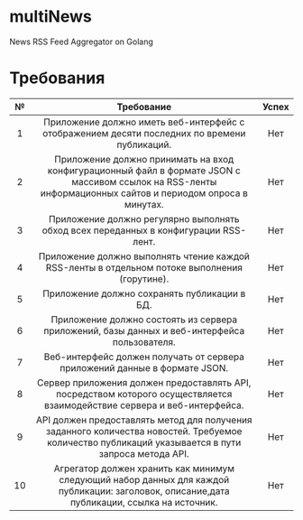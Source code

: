 # multiNews
News RSS Feed Aggregator on Golang

# Требования
|№    |Требование|Успех|
|:-:  |:-:       |:-:  |
|1    |Приложение должно иметь веб-интерфейс с отображением десяти последних по времени публикаций.          |Нет     |
|2    |Приложение должно принимать на вход конфигурационный файл в формате JSON с массивом ссылок на RSS-ленты информационных сайтов и периодом опроса в минутах.          |Нет     |
|3    |Приложение должно регулярно выполнять обход всех переданных в конфигурации RSS-лент.          |Нет     |
|4    |Приложение должно выполнять чтение каждой RSS-ленты в отдельном потоке выполнения (горутине).          |Нет     |
|5    |Приложение должно сохранять публикации в БД.          |Нет     |
|6    |Приложение должно состоять из сервера приложений, базы данных и веб-интерфейса пользователя.          |Нет     |
|7    |Веб-интерфейс должен получать от сервера приложений данные в формате JSON.          |Нет     |
|8    |Сервер приложения должен предоставлять API, посредством которого осуществляется взаимодействие сервера и веб-интерфейса.          |Нет     |
|9    |API должен предоставлять метод для получения заданного количества новостей. Требуемое количество публикаций указывается в пути запроса метода API.          |Нет     |
|10   |Агрегатор должен хранить как минимум следующий набор данных для каждой публикации: заголовок, описание,дата публикации, ссылка на источник.          |Нет     |